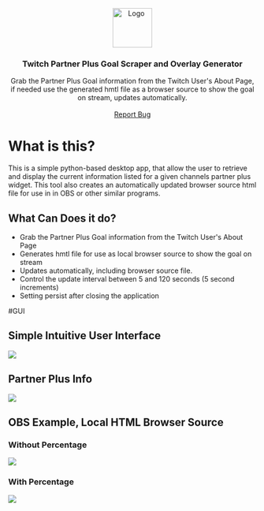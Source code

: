 <div align="center">
  <a href="https://github.com/captpanther/partnerplusoverlaytool">
    <img src="https://imgur.com/JJ5Qpv0.png" alt="Logo" width="80" height="80">
  </a>
  <h3 align="center">Twitch Partner Plus Goal Scraper and Overlay Generator</h3>
  <div align="center">
    Grab the Partner Plus Goal information from the Twitch User's About Page, if needed use the generated hmtl file as a browser source to show the goal on stream, updates automatically.
    <br />
    <br />
    <a href="https://github.com/captpanther/partnerplusoverlaytool/issues">Report Bug</a>
  </div>
</div>

# What is this?
This is a simple python-based desktop app, that allow the user to retrieve and display the current information listed for a given channels partner plus widget. This tool also creates an automatically updated browser source html file for use in in OBS or other similar programs.

## What Can Does it do?
- Grab the Partner Plus Goal information from the Twitch User's About Page
- Generates hmtl file for use as local browser source to show the goal on stream
- Updates automatically, including browser source file.
- Control the update interval between 5 and 120 seconds (5 second increments)
- Setting persist after closing the application

#GUI
## Simple Intuitive User Interface
![](https://imgur.com/ckNuDld.png)

## Partner Plus Info
![](https://imgur.com/ygk0Kup.png)

## OBS Example, Local HTML Browser Source

### Without Percentage
![](https://imgur.com/ZxAVk74.png)

### With Percentage
![](https://imgur.com/xW0tr2T.png)

